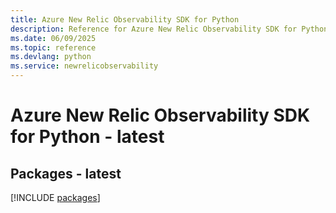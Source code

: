 ```yaml
---
title: Azure New Relic Observability SDK for Python
description: Reference for Azure New Relic Observability SDK for Python
ms.date: 06/09/2025
ms.topic: reference
ms.devlang: python
ms.service: newrelicobservability
---
```

# Azure New Relic Observability SDK for Python - latest
## Packages - latest
[!INCLUDE [packages](new-relic-observability-index.md)]